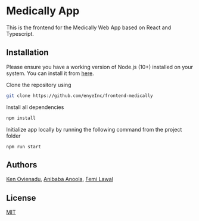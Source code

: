 # Medically App

This is the frontend for the Medically Web App based on React and Typescript.


## Installation
Please ensure you have a working version of Node.js (10+) installed on your system. You can install it from [here](https://nodejs.org/en/download/).

Clone the repository using
```bash
git clone https://github.com/enyeInc/frontend-medically
```

Install all dependencies 
```bash
npm install
```

Initialize app locally by running the following command from the project folder
```
npm run start
```

## Authors
[Ken Ovienadu](https://github.com/kenovienadu),
[Anibaba Anoola](https://github.com/Ayoolaanibabs),
[Femi Lawal]()


## License
[MIT](https://choosealicense.com/licenses/mit/)
